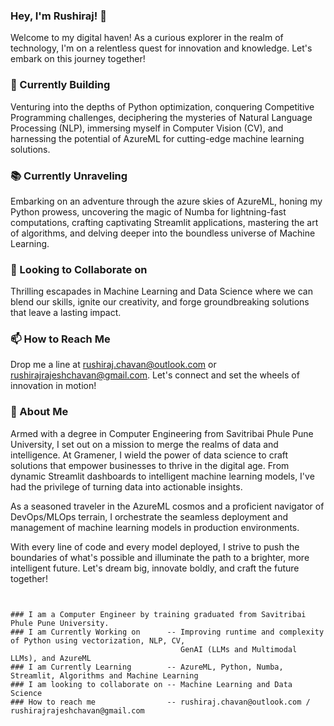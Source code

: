 
### Hey, I'm Rushiraj! 👋

Welcome to my digital haven! As a curious explorer in the realm of technology, 
I'm on a relentless quest for innovation and knowledge. Let's embark on this journey together!

### 🚀 Currently Building

Venturing into the depths of Python optimization, conquering Competitive Programming challenges, 
deciphering the mysteries of Natural Language Processing (NLP), immersing myself in Computer Vision (CV), 
and harnessing the potential of AzureML for cutting-edge machine learning solutions.

### 📚 Currently Unraveling

Embarking on an adventure through the azure skies of AzureML, honing my Python prowess, 
uncovering the magic of Numba for lightning-fast computations, crafting captivating Streamlit applications, 
mastering the art of algorithms, and delving deeper into the boundless universe of Machine Learning.

### 👯 Looking to Collaborate on

Thrilling escapades in Machine Learning and Data Science where we can blend our skills, 
ignite our creativity, and forge groundbreaking solutions that leave a lasting impact.

### 📫 How to Reach Me

Drop me a line at rushiraj.chavan@outlook.com or rushirajrajeshchavan@gmail.com. 
Let's connect and set the wheels of innovation in motion!

### 🌟 About Me

Armed with a degree in Computer Engineering from Savitribai Phule Pune University, 
I set out on a mission to merge the realms of data and intelligence. 
At Gramener, I wield the power of data science to craft solutions that empower businesses to thrive in the digital age. 
From dynamic Streamlit dashboards to intelligent machine learning models, I've had the privilege of turning data into actionable insights.

As a seasoned traveler in the AzureML cosmos and a proficient navigator of DevOps/MLOps terrain, 
I orchestrate the seamless deployment and management of machine learning models in production environments.

With every line of code and every model deployed, I strive to push the boundaries of what's possible and 
illuminate the path to a brighter, more intelligent future. Let's dream big, innovate boldly, and craft the future together!
```


### I am a Computer Engineer by training graduated from Savitribai Phule Pune University.
### I am Currently Working on      -- Improving runtime and complexity of Python using vectorization, NLP, CV,
                                      GenAI (LLMs and Multimodal LLMs), and AzureML
### I am Currently Learning        -- AzureML, Python, Numba, Streamlit, Algorithms and Machine Learning
### I am looking to collaborate on -- Machine Learning and Data Science
### How to reach me                -- rushiraj.chavan@outlook.com / rushirajrajeshchavan@gmail.com
